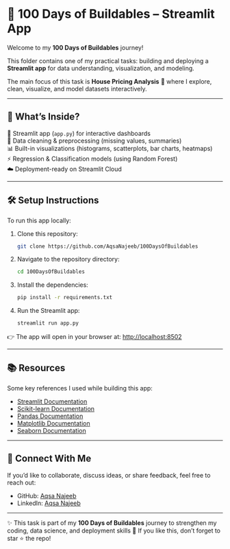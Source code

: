 # 🚀 100 Days of Buildables – Streamlit App

Welcome to my **100 Days of Buildables** journey!  

This folder contains one of my practical tasks: building and deploying a **Streamlit app** for data understanding, visualization, and modeling.  

The main focus of this task is **House Pricing Analysis** 🏡 where I explore, clean, visualize, and model datasets interactively.

---

## 🌟 What’s Inside?

📂 Streamlit app (`app.py`) for interactive dashboards  
🧹 Data cleaning & preprocessing (missing values, summaries)  
📊 Built-in visualizations (histograms, scatterplots, bar charts, heatmaps)  
⚡ Regression & Classification models (using Random Forest)  
☁️ Deployment-ready on Streamlit Cloud  

---

## 🛠 Setup Instructions

To run this app locally:

1. Clone this repository:
   ```sh
   git clone https://github.com/AqsaNajeeb/100DaysOfBuildables

2. Navigate to the repository directory:

   ```sh
   cd 100DaysOfBuildables

3. Install the dependencies:

   ```sh
   pip install -r requirements.txt

4. Run the Streamlit app:

   ```sh
   streamlit run app.py

👉 The app will open in your browser at:
[http://localhost:8502](http://localhost:8502)

---

## 📚 Resources

Some key references I used while building this app:

* [Streamlit Documentation](https://docs.streamlit.io/)
* [Scikit-learn Documentation](https://scikit-learn.org/stable/)
* [Pandas Documentation](https://pandas.pydata.org/)
* [Matplotlib Documentation](https://matplotlib.org/stable/contents.html)
* [Seaborn Documentation](https://seaborn.pydata.org/)

---

## 🤝 Connect With Me

If you’d like to collaborate, discuss ideas, or share feedback, feel free to reach out:

* GitHub: [Aqsa Najeeb](https://github.com/AqsaNajeeb)
* LinkedIn: [Aqsa Najeeb](https://www.linkedin.com/in/aqsa-najeeb/)

---

✨ This task is part of my **100 Days of Buildables** journey to strengthen my coding, data science, and deployment skills 🚀 If you like this, don’t forget to star ⭐ the repo!
